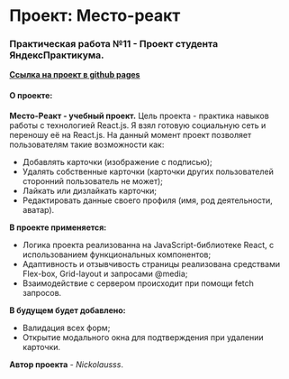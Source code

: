 # Проект: Место-реакт
### Практическая работа №11 - Проект студента ЯндексПрактикума.

**[Ссылка на проект в github pages](https://nickolausss.github.io/mesto-react/)**

#### О проекте:
**Место-Реакт - учебный проект.**
Цель проекта - практика навыков работы с технологией React.js.
Я взял готовую социальную сеть и переношу её на React.js. На данный момент проект позволяет пользователям такие возможности как: 
* Добавлять карточки (изображение с подписью);
* Удалять собственные карточки (карточки других пользователей сторонний пользователь не может);
* Лайкать или дизлайкать карточки;
* Редактировать данные своего профиля (имя, род деятельности, аватар).

**В проекте применяется:**
* Логика проекта реализованна на JavaScript-библиотеке React, с использованием функциональных компонентов;
* Адаптивность и отзывчивость страницы реализована средствами Flex-box, Grid-layout и запросами @media;
* Взаимодействие с сервером происходит при помощи fetch запросов.

**В будущем будет добавлено:**
* Валидация всех форм;
* Открытие модального окна для подтверждения при удалении карточки.

 **Автор проекта** - *Nickolausss*.